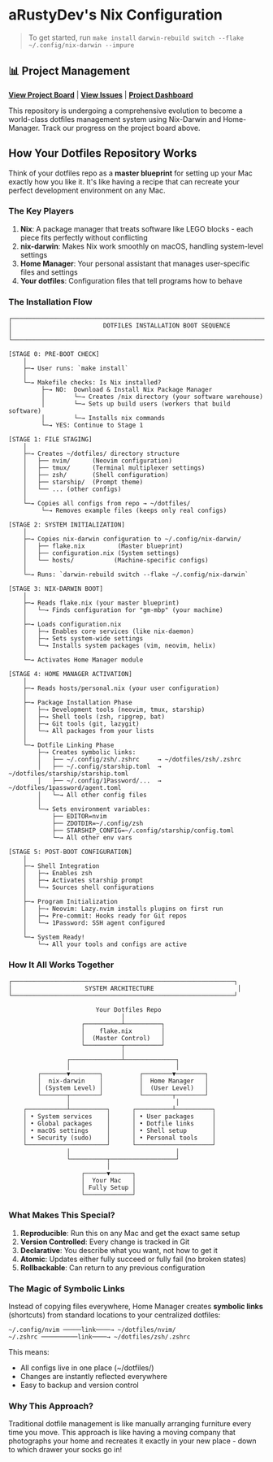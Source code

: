 # aRustyDev's Nix Configuration

> To get started, run
> `make install`
> `darwin-rebuild switch --flake ~/.config/nix-darwin --impure`

## 📊 Project Management

**[View Project Board](https://github.com/users/aRustyDev/projects/16)** | **[View Issues](https://github.com/aRustyDev/dotfiles/issues)** | **[Project Dashboard](PROJECT_DASHBOARD.md)**

This repository is undergoing a comprehensive evolution to become a world-class dotfiles management system using Nix-Darwin and Home-Manager. Track our progress on the project board above.

## How Your Dotfiles Repository Works

Think of your dotfiles repo as a **master blueprint** for setting up your Mac exactly how you like it. It's like having a recipe that can recreate your perfect development environment on any Mac.

### The Key Players

1. **Nix**: A package manager that treats software like LEGO blocks - each piece fits perfectly without conflicting
2. **nix-darwin**: Makes Nix work smoothly on macOS, handling system-level settings
3. **Home Manager**: Your personal assistant that manages user-specific files and settings
4. **Your dotfiles**: Configuration files that tell programs how to behave

### The Installation Flow

```
┌─────────────────────────────────────────────────────────────────────┐
│                         DOTFILES INSTALLATION BOOT SEQUENCE          │
└─────────────────────────────────────────────────────────────────────┘

[STAGE 0: PRE-BOOT CHECK]
    │
    ├─→ User runs: `make install`
    │
    └─→ Makefile checks: Is Nix installed?
         ├─→ NO:  Download & Install Nix Package Manager
         │        └─→ Creates /nix directory (your software warehouse)
         │        └─→ Sets up build users (workers that build software)
         │        └─→ Installs nix commands
         └─→ YES: Continue to Stage 1

[STAGE 1: FILE STAGING]
    │
    ├─→ Creates ~/dotfiles/ directory structure
    │   ├── nvim/      (Neovim configuration)
    │   ├── tmux/      (Terminal multiplexer settings)
    │   ├── zsh/       (Shell configuration)
    │   ├── starship/  (Prompt theme)
    │   └── ... (other configs)
    │
    └─→ Copies all configs from repo → ~/dotfiles/
         └─→ Removes example files (keeps only real configs)

[STAGE 2: SYSTEM INITIALIZATION]
    │
    ├─→ Copies nix-darwin configuration to ~/.config/nix-darwin/
    │   ├── flake.nix         (Master blueprint)
    │   ├── configuration.nix (System settings)
    │   └── hosts/           (Machine-specific configs)
    │
    └─→ Runs: `darwin-rebuild switch --flake ~/.config/nix-darwin`

[STAGE 3: NIX-DARWIN BOOT]
    │
    ├─→ Reads flake.nix (your master blueprint)
    │   └─→ Finds configuration for "gm-mbp" (your machine)
    │
    ├─→ Loads configuration.nix
    │   ├─→ Enables core services (like nix-daemon)
    │   ├─→ Sets system-wide settings
    │   └─→ Installs system packages (vim, neovim, helix)
    │
    └─→ Activates Home Manager module

[STAGE 4: HOME MANAGER ACTIVATION]
    │
    ├─→ Reads hosts/personal.nix (your user configuration)
    │
    ├─→ Package Installation Phase
    │   ├─→ Development tools (neovim, tmux, starship)
    │   ├─→ Shell tools (zsh, ripgrep, bat)
    │   ├─→ Git tools (git, lazygit)
    │   └─→ All packages from your lists
    │
    └─→ Dotfile Linking Phase
        ├─→ Creates symbolic links:
        │   ├── ~/.config/zsh/.zshrc     → ~/dotfiles/zsh/.zshrc
        │   ├── ~/.config/starship.toml  → ~/dotfiles/starship/starship.toml
        │   ├── ~/.config/1Password/...  → ~/dotfiles/1password/agent.toml
        │   └─→ All other config files
        │
        └─→ Sets environment variables:
            ├── EDITOR=nvim
            ├── ZDOTDIR=~/.config/zsh
            ├── STARSHIP_CONFIG=~/.config/starship/config.toml
            └─→ All other env vars

[STAGE 5: POST-BOOT CONFIGURATION]
    │
    ├─→ Shell Integration
    │   ├─→ Enables zsh
    │   ├─→ Activates starship prompt
    │   └─→ Sources shell configurations
    │
    ├─→ Program Initialization
    │   ├─→ Neovim: Lazy.nvim installs plugins on first run
    │   ├─→ Pre-commit: Hooks ready for Git repos
    │   └─→ 1Password: SSH agent configured
    │
    └─→ System Ready!
        └─→ All your tools and configs are active
```

### How It All Works Together

```
┌─────────────────────────────────────────────────────────────┐
│                    SYSTEM ARCHITECTURE                       │
└─────────────────────────────────────────────────────────────┘

                        Your Dotfiles Repo
                               │
                    ┌──────────┴──────────┐
                    │    flake.nix        │
                    │  (Master Control)   │
                    └──────────┬──────────┘
                               │
                ┌──────────────┴──────────────┐
                │                             │
        ┌───────▼────────┐          ┌────────▼────────┐
        │  nix-darwin    │          │  Home Manager   │
        │ (System Level) │          │  (User Level)   │
        └───────┬────────┘          └────────┬────────┘
                │                             │
    ┌───────────┴──────────┐      ┌──────────┴──────────┐
    │ • System services    │      │ • User packages     │
    │ • Global packages    │      │ • Dotfile links     │
    │ • macOS settings     │      │ • Shell setup       │
    │ • Security (sudo)    │      │ • Personal tools    │
    └──────────────────────┘      └─────────────────────┘
                │                             │
                └──────────┬──────────────────┘
                           │
                    ┌──────▼──────┐
                    │  Your Mac   │
                    │ Fully Setup │
                    └─────────────┘
```

### What Makes This Special?

1. **Reproducible**: Run this on any Mac and get the exact same setup
2. **Version Controlled**: Every change is tracked in Git
3. **Declarative**: You describe what you want, not how to get it
4. **Atomic**: Updates either fully succeed or fully fail (no broken states)
5. **Rollbackable**: Can return to any previous configuration

### The Magic of Symbolic Links

Instead of copying files everywhere, Home Manager creates **symbolic links** (shortcuts) from standard locations to your centralized dotfiles:

```
~/.config/nvim ─────link────→ ~/dotfiles/nvim/
~/.zshrc ──────────link────→ ~/dotfiles/zsh/.zshrc
```

This means:
- All configs live in one place (~/dotfiles/)
- Changes are instantly reflected everywhere
- Easy to backup and version control

### Why This Approach?

Traditional dotfile management is like manually arranging furniture every time you move. This approach is like having a moving company that photographs your home and recreates it exactly in your new place - down to which drawer your socks go in!
